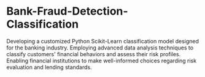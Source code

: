# Bank-Fraud-Detection-Classification
Developing a customized Python Scikit-Learn classification model designed for the banking industry. Employing advanced data analysis techniques to classify customers' financial behaviors and assess their risk profiles. Enabling financial institutions to make well-informed choices regarding risk evaluation and lending standards.
